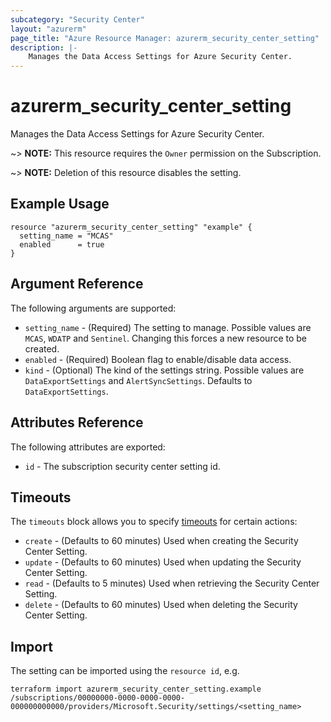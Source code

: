 ```yaml
---
subcategory: "Security Center"
layout: "azurerm"
page_title: "Azure Resource Manager: azurerm_security_center_setting"
description: |-
    Manages the Data Access Settings for Azure Security Center.
---
```


# azurerm_security_center_setting

Manages the Data Access Settings for Azure Security Center.

~> **NOTE:** This resource requires the `Owner` permission on the Subscription.

~> **NOTE:** Deletion of this resource disables the setting.

## Example Usage

```hcl
resource "azurerm_security_center_setting" "example" {
  setting_name = "MCAS"
  enabled      = true
}
```

## Argument Reference

The following arguments are supported:

* `setting_name` - (Required) The setting to manage. Possible values are `MCAS`, `WDATP` and `Sentinel`. Changing this forces a new resource to be created.
* `enabled` - (Required) Boolean flag to enable/disable data access.
* `kind` - (Optional) The kind of the settings string. Possible values are `DataExportSettings` and `AlertSyncSettings`. Defaults to `DataExportSettings`.

## Attributes Reference

The following attributes are exported:

* `id` - The subscription security center setting id.

## Timeouts

The `timeouts` block allows you to specify [timeouts](https://www.terraform.io/docs/configuration/resources.html#timeouts) for certain actions:

* `create` - (Defaults to 60 minutes) Used when creating the Security Center Setting.
* `update` - (Defaults to 60 minutes) Used when updating the Security Center Setting.
* `read` - (Defaults to 5 minutes) Used when retrieving the Security Center Setting.
* `delete` - (Defaults to 60 minutes) Used when deleting the Security Center Setting.

## Import

The setting can be imported using the `resource id`, e.g.

```shell
terraform import azurerm_security_center_setting.example /subscriptions/00000000-0000-0000-0000-000000000000/providers/Microsoft.Security/settings/<setting_name>
```
